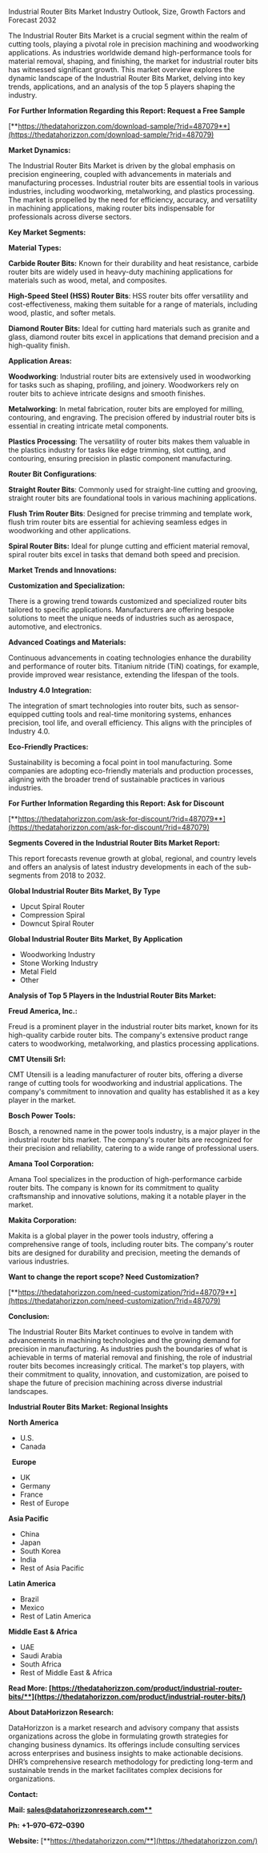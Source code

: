 ﻿Industrial Router Bits Market Industry Outlook, Size, Growth Factors and Forecast 2032

The Industrial Router Bits Market is a crucial segment within the realm of cutting tools, playing a pivotal role in precision machining and woodworking applications. As industries worldwide demand high-performance tools for material removal, shaping, and finishing, the market for industrial router bits has witnessed significant growth. This market overview explores the dynamic landscape of the Industrial Router Bits Market, delving into key trends, applications, and an analysis of the top 5 players shaping the industry.

**For Further Information Regarding this Report: Request a Free Sample**

[**https://thedatahorizzon.com/download-sample/?rid=487079**](https://thedatahorizzon.com/download-sample/?rid=487079)

**Market Dynamics:**

The Industrial Router Bits Market is driven by the global emphasis on precision engineering, coupled with advancements in materials and manufacturing processes. Industrial router bits are essential tools in various industries, including woodworking, metalworking, and plastics processing. The market is propelled by the need for efficiency, accuracy, and versatility in machining applications, making router bits indispensable for professionals across diverse sectors.

**Key Market Segments:**

**Material Types:**

**Carbide Router Bits:** Known for their durability and heat resistance, carbide router bits are widely used in heavy-duty machining applications for materials such as wood, metal, and composites.

**High-Speed Steel (HSS) Router Bits**: HSS router bits offer versatility and cost-effectiveness, making them suitable for a range of materials, including wood, plastic, and softer metals.

**Diamond Router Bits:** Ideal for cutting hard materials such as granite and glass, diamond router bits excel in applications that demand precision and a high-quality finish.

**Application Areas:**

**Woodworking**: Industrial router bits are extensively used in woodworking for tasks such as shaping, profiling, and joinery. Woodworkers rely on router bits to achieve intricate designs and smooth finishes.

**Metalworking**: In metal fabrication, router bits are employed for milling, contouring, and engraving. The precision offered by industrial router bits is essential in creating intricate metal components.

**Plastics Processing**: The versatility of router bits makes them valuable in the plastics industry for tasks like edge trimming, slot cutting, and contouring, ensuring precision in plastic component manufacturing.

**Router Bit Configurations**:

**Straight Router Bits**: Commonly used for straight-line cutting and grooving, straight router bits are foundational tools in various machining applications.

**Flush Trim Router Bits**: Designed for precise trimming and template work, flush trim router bits are essential for achieving seamless edges in woodworking and other applications.

**Spiral Router Bits:** Ideal for plunge cutting and efficient material removal, spiral router bits excel in tasks that demand both speed and precision.

**Market Trends and Innovations:**

**Customization and Specialization:**

There is a growing trend towards customized and specialized router bits tailored to specific applications. Manufacturers are offering bespoke solutions to meet the unique needs of industries such as aerospace, automotive, and electronics.

**Advanced Coatings and Materials:**

Continuous advancements in coating technologies enhance the durability and performance of router bits. Titanium nitride (TiN) coatings, for example, provide improved wear resistance, extending the lifespan of the tools.

**Industry 4.0 Integration:**

The integration of smart technologies into router bits, such as sensor-equipped cutting tools and real-time monitoring systems, enhances precision, tool life, and overall efficiency. This aligns with the principles of Industry 4.0.

**Eco-Friendly Practices:**

Sustainability is becoming a focal point in tool manufacturing. Some companies are adopting eco-friendly materials and production processes, aligning with the broader trend of sustainable practices in various industries.

**For Further Information Regarding this Report: Ask for Discount**

[**https://thedatahorizzon.com/ask-for-discount/?rid=487079**](https://thedatahorizzon.com/ask-for-discount/?rid=487079)

**Segments Covered in the Industrial Router Bits Market Report:**

This report forecasts revenue growth at global, regional, and country levels and offers an analysis of latest industry developments in each of the sub-segments from 2018 to 2032.

**Global Industrial Router Bits Market, By Type**

- Upcut Spiral Router
- Compression Spiral
- Downcut Spiral Router

**Global Industrial Router Bits Market, By Application**

- Woodworking Industry
- Stone Working Industry
- Metal Field
- Other

**Analysis of Top 5 Players in the Industrial Router Bits Market:**

**Freud America, Inc.:**

Freud is a prominent player in the industrial router bits market, known for its high-quality carbide router bits. The company's extensive product range caters to woodworking, metalworking, and plastics processing applications.

**CMT Utensili Srl:**

CMT Utensili is a leading manufacturer of router bits, offering a diverse range of cutting tools for woodworking and industrial applications. The company's commitment to innovation and quality has established it as a key player in the market.

**Bosch Power Tools:**

Bosch, a renowned name in the power tools industry, is a major player in the industrial router bits market. The company's router bits are recognized for their precision and reliability, catering to a wide range of professional users.

**Amana Tool Corporation:**

Amana Tool specializes in the production of high-performance carbide router bits. The company is known for its commitment to quality craftsmanship and innovative solutions, making it a notable player in the market.

**Makita Corporation:**

Makita is a global player in the power tools industry, offering a comprehensive range of tools, including router bits. The company's router bits are designed for durability and precision, meeting the demands of various industries.

**Want to change the report scope? Need Customization?**

[**https://thedatahorizzon.com/need-customization/?rid=487079**](https://thedatahorizzon.com/need-customization/?rid=487079)

**Conclusion:**

The Industrial Router Bits Market continues to evolve in tandem with advancements in machining technologies and the growing demand for precision in manufacturing. As industries push the boundaries of what is achievable in terms of material removal and finishing, the role of industrial router bits becomes increasingly critical. The market's top players, with their commitment to quality, innovation, and customization, are poised to shape the future of precision machining across diverse industrial landscapes.

**Industrial Router Bits Market: Regional Insights**

**North America**

- U.S.
- Canada

` `**Europe**

- UK
- Germany
- France
- Rest of Europe

**Asia Pacific**

- China
- Japan
- South Korea
- India
- Rest of Asia Pacific

**Latin America**

- Brazil
- Mexico
- Rest of Latin America

**Middle East & Africa**

- UAE
- Saudi Arabia
- South Africa
- Rest of Middle East & Africa

**Read More: [https://thedatahorizzon.com/product/industrial-router-bits/**](https://thedatahorizzon.com/product/industrial-router-bits/)**

**About DataHorizzon Research:**

DataHorizzon is a market research and advisory company that assists organizations across the globe in formulating growth strategies for changing business dynamics. Its offerings include consulting services across enterprises and business insights to make actionable decisions. DHR’s comprehensive research methodology for predicting long-term and sustainable trends in the market facilitates complex decisions for organizations.

**Contact:**

**Mail: [sales@datahorizzonresearch.com**](mailto:sales@datahorizzonresearch.com)**

**Ph:** **+1–970–672–0390**

**Website:** [**https://thedatahorizzon.com/**](https://thedatahorizzon.com/)


